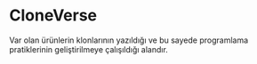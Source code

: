 # CloneVerse
Var olan ürünlerin klonlarının yazıldığı ve bu sayede programlama pratiklerinin geliştirilmeye çalışıldığı alandır.
